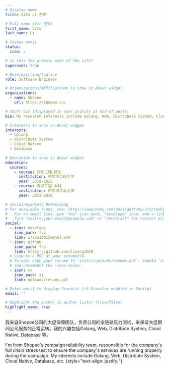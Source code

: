 ```yaml
---
# Display name
title: Vito Li 李阳

# Full name (for SEO)
first_name: Vito
last_name: Li

# Status emoji
status:
  icon: ☕️

# Is this the primary user of the site?
superuser: true

# Role/position/tagline
role: Software Engineer

# Organizations/Affiliations to show in About widget
organizations:
  - name: Shopee
    url: https://shopee.cn/

# Short bio (displayed in user profile at end of posts)
bio: My research interests include Golang, Web, Distribute System, Cloud Native, Database and so on.

# Interests to show in About widget
interests:
  - Golang
  - Distribute System
  - Cloud Native
  - Database

# Education to show in About widget
education:
  courses:
    - course: 软件工程-硕士
      institution: 哈尔滨工程大学
      year: 2019-2022
    - course: 海洋工程-本科
      institution: 哈尔滨工业大学
      year: 2015-2019

# Social/Academic Networking
# For available icons, see: https://wowchemy.com/docs/getting-started/page-builder/#icons
#   For an email link, use "fas" icon pack, "envelope" icon, and a link in the
#   form "mailto:your-email@example.com" or "/#contact" for contact widget.
social:
  - icon: envelope
    icon_pack: fas
    link: 17863130159@163.com
  - icon: github
    icon_pack: fab
    link: https://github.com/liyang1018
  # Link to a PDF of your resume/CV.
  # To use: copy your resume to `static/uploads/resume.pdf`, enable `ai` icons in `params.yaml`,
  # and uncomment the lines below.
  - icon: cv
    icon_pack: ai
    link: uploads/resume.pdf

# Enter email to display Gravatar (if Gravatar enabled in Config)
email: ''

# Highlight the author in author lists? (true/false)
highlight_name: true
---
```


我来自Shopee公司的大促保障团队，负责公司的全链路压力测试，来保证大促期间公司服务的正常运转。我的兴趣包括Golang, Web, Distribute System, Cloud Native, Database 等。

I'm from Shopee's campaign reliability team, responsible for the company's full chain stress test to ensure the company's services are running properly during the campaign. My interests include Golang, Web, Distribute System, Cloud Native, Database, etc.
{style="text-align: justify;"}
